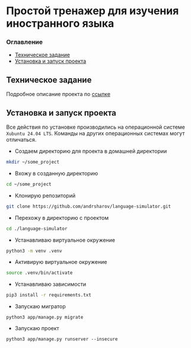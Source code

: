 # Простой тренажер для изучения иностранного языка

### Оглавление

* [Техническое задание](#Техническое-задание)
* [Установка и запуск проекта](#Установка-и-запуск-проекта)

## Техническое задание

Подробное описание проекта по [ссылке](doc/technical-task.pdf)

## Установка и запуск проекта

Все действия по установке производились на операционной системе `Xubuntu 24.04 LTS`.
Команды на других операционных системах могут отличаться.

* Создаем директорию для проекта в домашней директории
```bash
mkdir ~/some_project
```
* Вхожу в созданную директорию 
```bash
cd ~/some_project
```
* Клонирую репозиторий
```bash
git clone https://github.com/andrsharov/language-simulator.git
```
* Перехожу в директорию с проектом 
```bash
cd ./language-simulator
```
* Устанавливаю виртуальное окружение
```bash
python3 -m venv .venv
```
* Активирую виртуальное окружение
```bash
source .venv/bin/activate
```
* Устанавливаю зависимости
```bash
pip3 install -r requirements.txt
```
* Запускаю мигратор
```commandline
python3 app/manage.py migrate
```
* Запускаю проект
```commandline
python3 app/manage.py runserver --insecure
```